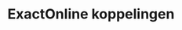 ---
title: ExactOnline koppelingen
key: exactonline
image: /images/@stock/Logos/exactonline-koppelingen.png
link_to: /koppelingen/exactonline
klass: boekhoud 
layout: koppelingen
referral-url: https://www.exact.com/nl/exact-online/prijzen/proefabonnement/

excerpt: Met onze ExactOnline koppelingen is je administratie altijd op orde. Probeer nu! Bespaar veel tijd met onze ExactOnline boekhoudkoppelingen.
---